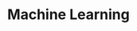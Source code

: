 ---
title: Machine Learning
tags:
  - 导航页
publish: true
created: 2023-08-31T21:40
updated: 2024-02-26T12:38
---